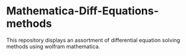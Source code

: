 # Mathematica-Diff-Equations-methods
This repository displays an assortment of differential equation solving methods using wolfram mathematica.
